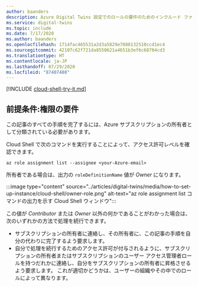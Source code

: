 ```yaml
---
author: baanders
description: Azure Digital Twins 設定でのロールの要件のためのインクルード ファイル
ms.service: digital-twins
ms.topic: include
ms.date: 7/17/2020
ms.author: baanders
ms.openlocfilehash: 1714fac465531a2d3a5829e7080132510ccd1ec4
ms.sourcegitcommit: 42107c62f721da8550621a4651b3ef6c68704cd3
ms.translationtype: HT
ms.contentlocale: ja-JP
ms.lasthandoff: 07/29/2020
ms.locfileid: "87407480"
---
```

[!INCLUDE [cloud-shell-try-it.md](cloud-shell-try-it.md)]

## <a name="prerequisites-permission-requirements"></a>前提条件:権限の要件

この記事のすべての手順を完了するには、Azure サブスクリプションの所有者として分類されている必要があります。 

Cloud Shell で次のコマンドを実行することによって、アクセス許可レベルを確認できます。

```azurecli-interactive
az role assignment list --assignee <your-Azure-email>
```

所有者である場合は、出力の `roleDefinitionName` 値が *Owner* になります。

:::image type="content" source="../articles/digital-twins/media/how-to-set-up-instance/cloud-shell/owner-role.png" alt-text="az role assignment list コマンドの出力を示す Cloud Shell ウィンドウ":::

この値が *Contributor* または *Owner* 以外の何かであることがわかった場合は、次のいずれかの方法で処理を続行できます。
* サブスクリプションの所有者に連絡し、その所有者に、この記事の手順を自分の代わりに完了するよう要求します。
* 自分で処理を続行するためのアクセス許可が付与されるように、サブスクリプションの所有者またはサブスクリプションのユーザー アクセス管理者ロールを持つだれかに連絡し、自分をサブスクリプションの所有者に昇格させるよう要求します。 これが適切かどうかは、ユーザーの組織やその中でのロールによって異なります。